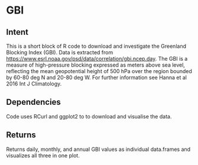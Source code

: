 # GBI

## Intent
This is a short block of R code to download and investigate the Greenland Blocking Index (GBI). Data is extracted from https://www.esrl.noaa.gov/psd/data/correlation/gbi.ncep.day. The GBI is a measure of high-pressure blocking expressed as meters above sea level, reflecting the mean geopotential height of 500 hPa over the region bounded by 60-80 deg N and 20-80 deg W. For further information see Hanna et al 2016 Int J Climatology.

## Dependencies
Code uses RCurl and ggplot2 to to download and visualise the data.

## Returns
Returns daily, monthly, and annual GBI values as individual data.frames and visualizes all three in one plot.